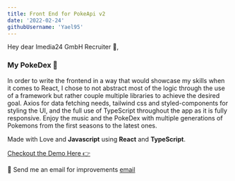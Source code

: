 ```yaml
---
title: Front End for PokeApi v2
date: '2022-02-24'
githubUsername: 'Yael95'
---
```



Hey dear Imedia24 GmbH Recruiter 👋,


### My PokeDex 🌱

In order to write the frontend in a way that would showcase my skills when it comes to React, I chose to not abstract most of the logic through the use of a framework but rather couple multiple libraries to achieve the desired goal. Axios for data fetching needs, tailwind css and styled-components for styling the UI, and the full use of TypeScript throughout the app as it is fully responsive. Enjoy the music and the PokeDex with multiple generations of Pokemons from the first seasons to the latest ones.

Made with Love and **Javascript** using **React** and **TypeScript**. 

[Checkout the Demo Here 👉](https://waylonwalker.com/latest)


💌 Send me an email for improvements [email](yaelfaqir@gmail.com)

